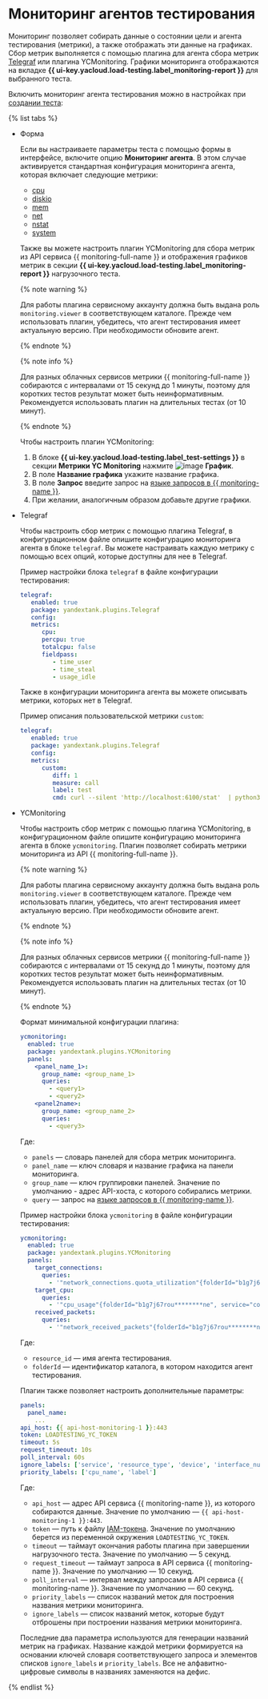 # Мониторинг агентов тестирования

Мониторинг позволяет собирать данные о состоянии цели и агента тестирования (метрики), а также отображать эти данные на графиках. Сбор метрик выполняется с помощью плагина для агента сбора метрик [Telegraf](https://github.com/influxdata/telegraf) или плагина YCMonitoring. Графики мониторинга отображаются на вкладке **{{ ui-key.yacloud.load-testing.label_monitoring-report }}** для выбранного теста.

Включить мониторинг агента тестирования можно в настройках при [создании теста](../operations/create-test-bucket.md#create-test):

{% list tabs %}

- Форма

   Если вы настраиваете параметры теста с помощью формы в интерфейсе, включите опцию **Мониторинг агента**. В этом случае активируется стандартная конфигурация мониторинга агента, которая включает следующие метрики:
   
   * [cpu](https://github.com/influxdata/telegraf/tree/master/plugins/inputs/cpu)
   * [diskio](https://github.com/influxdata/telegraf/tree/master/plugins/inputs/diskio)
   * [mem](https://github.com/influxdata/telegraf/tree/master/plugins/inputs/mem)
   * [net](https://github.com/influxdata/telegraf/tree/master/plugins/inputs/net)
   * [nstat](https://github.com/influxdata/telegraf/tree/master/plugins/inputs/nstat)
   * [system](https://github.com/influxdata/telegraf/tree/master/plugins/inputs/system)

   Также вы можете настроить плагин YCMonitoring для сбора метрик из API сервиса {{ monitoring-full-name }} и отображения графиков метрик в секции **{{ ui-key.yacloud.load-testing.label_monitoring-report }}** нагрузочного теста.

   {% note warning %}

   Для работы плагина сервисному аккаунту должна быть выдана роль `monitoring.viewer` в соответствующем каталоге.
   Прежде чем использовать плагин, убедитесь, что агент тестирования имеет актуальную версию. При необходимости обновите агент.

   {% endnote %}
   
   {% note info %}

   Для разных облачных сервисов метрики {{ monitoring-full-name }} собираются с интервалами от 15 секунд до 1 минуты, поэтому для коротких тестов результат может быть неинформативным. Рекомендуется использовать плагин на длительных тестах (от 10 минут).

   {% endnote %}

   Чтобы настроить плагин YCMonitoring:

   1. В блоке **{{ ui-key.yacloud.load-testing.label_test-settings }}** в секции **Метрики YC Monitoring** нажмите ![image](../../_assets/plus-sign.svg) **График**.
   1. В поле **Название графика** укажите название графика.
   1. В поле **Запрос** введите запрос на [языке запросов в {{ monitoring-name }}](../../monitoring/concepts/querying.md).
   1. При желании, аналогичным образом добавьте другие графики.


- Telegraf

   Чтобы настроить сбор метрик с помощью плагина Telegraf, в конфигурационном файле опишите конфигурацию мониторинга агента в блоке `telegraf`. Вы можете настраивать каждую метрику с помощью всех опций, которые доступны для нее в Telegraf.

   Пример настройки блока `telegraf` в файле конфигурации тестирования:

   ```yaml
   telegraf:
      enabled: true
      package: yandextank.plugins.Telegraf
      config:
      metrics:
         cpu:
         percpu: true
         totalcpu: false
         fieldpass:
            - time_user
            - time_steal
            - usage_idle
   ```

   Также в конфигурации мониторинга агента вы можете описывать метрики, которых нет в Telegraf.

   Пример описания пользовательской метрики `custom`:
  
   ```yaml
   telegraf:
      enabled: true
      package: yandextank.plugins.Telegraf
      config:
      metrics:
         custom:
            diff: 1
            measure: call
            label: test
            cmd: curl --silent 'http://localhost:6100/stat'  | python3 -c 'import sys, json; j = json.load(sys.stdin); print("\n".join(rerp(c["values"]["accept"]) for c in j["charts"] if c["name"] == "localqueue_wait_time"))'
   ```

- YCMonitoring

   Чтобы настроить сбор метрик с помощью плагина YCMonitoring, в конфигурационном файле опишите конфигурацию мониторинга агента в блоке `ycmonitoring`. Плагин позволяет собирать метрики мониторинга из API {{ monitoring-full-name }}.

   {% note warning %}

   Для работы плагина сервисному аккаунту должна быть выдана роль `monitoring.viewer` в соответствующем каталоге.
   Прежде чем использовать плагин, убедитесь, что агент тестирования имеет актуальную версию. При необходимости обновите агент.

   {% endnote %}

   {% note info %}

   Для разных облачных сервисов метрики {{ monitoring-full-name }} собираются с интервалами от 15 секунд до 1 минуты, поэтому для коротких тестов результат может быть неинформативным. Рекомендуется использовать плагин на длительных тестах (от 10 минут).

   {% endnote %}

   Формат минимальной конфигурации плагина:

   ```yaml
   ycmonitoring:
     enabled: true
     package: yandextank.plugins.YCMonitoring
     panels:
       <panel_name_1>:
         group_name: <group_name_1>
         queries:
           - <query1>
           - <query2>
       <panel2name>:
         group_name: <group_name_2>
         queries:
           - <query3>
   ```
   Где:
   * `panels` — словарь панелей для сбора метрик мониторинга.
   * `panel_name` — ключ словаря и название графика на панели мониторинга.
   * `group_name` — ключ группировки панелей. Значение по умолчанию - адрес API-хоста, с которого собирались метрики.
   * `query` — запрос на [языке запросов в {{ monitoring-name }}](../../monitoring/concepts/querying.md).

   Пример настройки блока `ycmonitoring` в файле конфигурации тестирования:

   ```yaml
   ycmonitoring:
     enabled: true
     package: yandextank.plugins.YCMonitoring
     panels:
       target_connections:
         queries:
           - '"network_connections.quota_utilization"{folderId="b1g7j67rou********ne", service="compute", resource_id="agent007"}'
       target_cpu:
         queries:
           - '"cpu_usage"{folderId="b1g7j67rou********ne", service="compute", resource_id="agent007"}'
       received_packets:
         queries:
           - '"network_received_packets"{folderId="b1g7j67rou********ne", service="compute", resource_id="agent007", resource_type="vm", interface_number="*"}'
   ```
   Где:
   * `resource_id` — имя агента тестирования.
   * `folderId` — идентификатор каталога, в котором находится агент тестирования. 

   Плагин также позволяет настроить дополнительные параметры:

   ```yaml
   panels:
     panel_name:
       ...
   api_host: {{ api-host-monitoring-1 }}:443
   token: LOADTESTING_YC_TOKEN
   timeout: 5s
   request_timeout: 10s
   poll_interval: 60s
   ignore_labels: ['service', 'resource_type', 'device', 'interface_number', 'source_metric', 'subcluster_name', 'shard', 'dc']
   priority_labels: ['cpu_name', 'label']
   ```

   Где:
   * `api_host` — адрес API сервиса {{ monitoring-name }}, из которого собираются данные. Значение по умолчанию — `{{ api-host-monitoring-1 }}:443`.
   * `token` — путь к файлу [IAM-токена](../../iam/concepts/authorization/iam-token.md). Значение по умолчанию берется из переменной окружения `LOADTESTING_YC_TOKEN`.
   * `timeout` — таймаут окончания работы плагина при завершении нагрузочного теста. Значение по умолчанию — 5 секунд.
   * `request_timeout` — таймаут запроса в API сервиса {{ monitoring-name }}. Значение по умолчанию — 10 секунд.
   * `poll_interval` — интервал между запросами в API сервиса {{ monitoring-name }}. Значение по умолчанию — 60 секунд.
   * `priority_labels` — список названий меток для построения названия метрики мониторинга.
   * `ignore_labels` — список названий меток, которые будут отброшены при построении названия метрики мониторинга.

   Последние два параметра используются для генерации названий метрик на графиках. Название каждой метрики формируется на основании ключей словаря соответствующего запроса и элементов списков `ignore_labels` и `priority_labels`. Все не алфавитно-цифровые символы в названиях заменяются на дефис.

{% endlist %}
